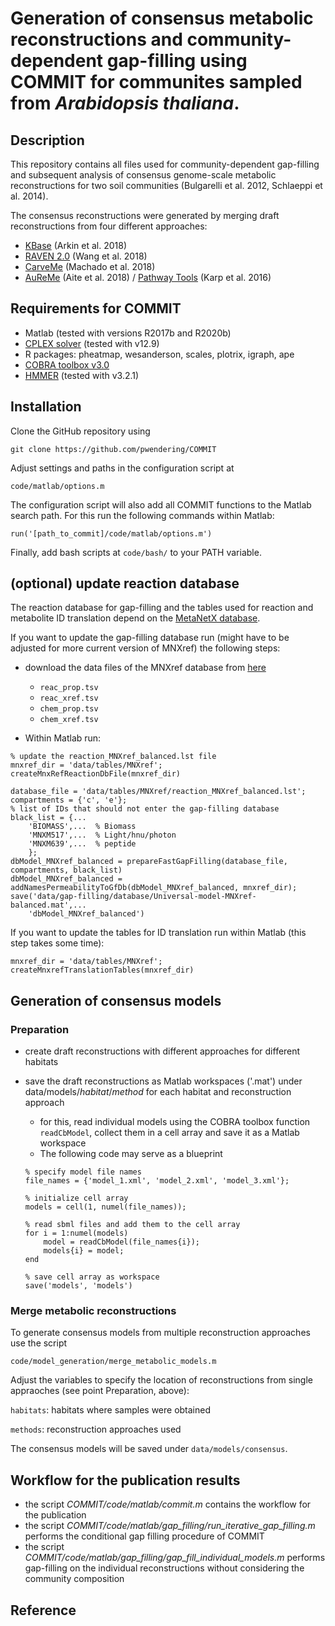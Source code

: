 # Generation of consensus metabolic reconstructions and community-dependent gap-filling using COMMIT for communites sampled from _Arabidopsis thaliana_.

## Description
This repository contains all files used for community-dependent gap-filling and subsequent analysis
of consensus genome-scale metabolic reconstructions for two soil communities (Bulgarelli et al. 2012, Schlaeppi et al. 2014).

The consensus reconstructions were generated by merging draft reconstructions from four different approaches:
- [KBase](https://www.kbase.us/) (Arkin et al. 2018)
- [RAVEN 2.0](https://github.com/SysBioChalmers/RAVEN) (Wang et al. 2018)
- [CarveMe](https://github.com/cdanielmachado/carveme) (Machado et al. 2018)
- [AuReMe](http://aureme.genouest.org/) (Aite et al. 2018) / [Pathway Tools](http://pathwaytools.com/) (Karp et al. 2016)

## Requirements for COMMIT
- Matlab (tested with versions R2017b and R2020b)
- [CPLEX solver](https://www.ibm.com/analytics/cplex-optimizer) (tested with v12.9)
- R packages: pheatmap, wesanderson, scales, plotrix, igraph, ape
- [COBRA toolbox v3.0](https://github.com/opencobra/cobratoolbox)
- [HMMER](http://hmmer.org/download.html) (tested with v3.2.1)

## Installation
Clone the GitHub repository using

```
git clone https://github.com/pwendering/COMMIT
```

Adjust settings and paths in the configuration script at

```
code/matlab/options.m
```
The configuration script will also add all COMMIT functions to the Matlab search path. For this run the following commands within Matlab:
```
run('[path_to_commit]/code/matlab/options.m')
```

Finally, add bash scripts at `code/bash/` to your PATH variable.

## (optional) update reaction database
The reaction database for gap-filling and the tables used for reaction and metabolite ID translation depend on the [MetaNetX database](https://www.metanetx.org/mnxdoc/mnxref.html).

If you want to update the gap-filling database run (might have to be adjusted for more current version of MNXref) the following steps:
* download the data files of the MNXref database from [here](https://www.metanetx.org/mnxdoc/mnxref.html)
	- `reac_prop.tsv`
	- `reac_xref.tsv`
	- `chem_prop.tsv`
	- `chem_xref.tsv`

* Within Matlab run:
```
% update the reaction_MNXref_balanced.lst file
mnxref_dir = 'data/tables/MNXref';
createMnxRefReactionDbFile(mnxref_dir)

database_file = 'data/tables/MNXref/reaction_MNXref_balanced.lst';
compartments = {'c', 'e'};
% list of IDs that should not enter the gap-filling database
black_list = {...
	'BIOMASS',...  % Biomass
    'MNXM517',...  % Light/hnu/photon
    'MNXM639',...  % peptide
    };
dbModel_MNXref_balanced = prepareFastGapFilling(database_file, compartments, black_list)
dbModel_MNXref_balanced = addNamesPermeabilityToGfDb(dbModel_MNXref_balanced, mnxref_dir);
save('data/gap-filling/database/Universal-model-MNXref-balanced.mat',...
    'dbModel_MNXref_balanced')
```

If you want to update the tables for ID translation run within Matlab (this step takes some time):
```
mnxref_dir = 'data/tables/MNXref';
createMnxrefTranslationTables(mnxref_dir)
```


## Generation of consensus models

### Preparation
* create draft reconstructions with different approaches for different habitats
* save the draft reconstructions as Matlab workspaces ('.mat') under data/models/_habitat_/_method_ for each habitat and reconstruction approach
	- for this, read individual models using the COBRA toolbox function `readCbModel`, collect them in a cell array and save it as a Matlab workspace
	- The following code may serve as a blueprint
	
	```
	% specify model file names
	file_names = {'model_1.xml', 'model_2.xml', 'model_3.xml'};
	
	% initialize cell array
	models = cell(1, numel(file_names));
	
	% read sbml files and add them to the cell array
	for i = 1:numel(models)
		model = readCbModel(file_names{i});
		models{i} = model;
	end
	
	% save cell array as workspace
	save('models', 'models')
	
	```

### Merge metabolic reconstructions
To generate consensus models from multiple reconstruction approaches use the script
```
code/model_generation/merge_metabolic_models.m
```

Adjust the variables to specify the location of reconstructions from single appraoches (see point Preparation, above):

`habitats`: habitats where samples were obtained

`methods`: reconstruction approaches used

The consensus models will be saved under `data/models/consensus`.


## Workflow for the publication results
- the script _COMMIT/code/matlab/commit.m_ contains the workflow for the publication
- the script _COMMIT/code/matlab/gap_filling/run_iterative_gap_filling.m_ performs the conditional gap filling procedure of COMMIT
- the script _COMMIT/code/matlab/gap_filling/gap_fill_individual_models.m_ performs gap-filling on the individual reconstructions without considering the community composition

## Reference
